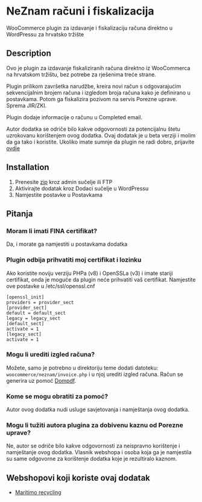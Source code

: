 # NeZnam računi i fiskalizacija

WooCommerce plugin za izdavanje i fiskalizaciju računa direktno u WordPressu za hrvatsko tržište

## Description

Ovo je plugin za izdavanje fiskaliziranih računa direktno iz WooCommerca na hrvatskom tržištu, bez potrebe za rješenima treće strane.

Plugin prilikom završetka narudžbe, kreira novi račun s odgovarajućim sekvencijalnim brojem računa i izgledom broja računa kako je definirano
u postavkama. Potom ga fiskalizira pozivom na servis Porezne uprave. Sprema JIR/ZKI.

Plugin dodaje informacije o računu u Completed email.

Autor dodatka se odriče bilo kakve odgovornosti za potencijalnu štetu uzrokovanu korištenjem ovog dodatka. Ovaj dodatak je u beta verziji i molim da ga tako i koristite.
Ukoliko imate sumnje da plugin ne radi dobro, prijavite [ovdje](https://github.com/ne-znam/woocommerce-racuni-fiskalizacija/issues)

## Installation

1. Prenesite [zip](https://github.com/ne-znam/woocommerce-racuni-fiskalizacija/releases/download/v0.5.0/neznam-racuni-fiskalizacija.zip) kroz admin sučelje ili FTP
1. Aktivirajte dodatak kroz Dodaci sučelje u WordPressu
1. Namjestite postavke u Postavkama

## Pitanja

### Moram li imati FINA certifikat?

Da, i morate ga namjestiti u postavkama dodatka

### Plugin odbija prihvatiti moj certifikat i lozinku

Ako koristite noviju verziju PHPa (v8) i OpenSSLa (v3) i imate stariji certifikat, onda je moguće da plugin neće prihvatiti vaš certifikat.
Namjestite ove postavke u /etc/ssl/openssl.cnf

```
[openssl_init]
providers = provider_sect
[provider_sect]
default = default_sect
legacy = legacy_sect
[default_sect]
activate = 1
[legacy_sect]
activate = 1
```

### Mogu li urediti izgled računa?

Možete, samo je potrebno u direktoriju teme dodati datoteku: `woocommerce/neznam/invoice.php` i u njoj urediti izgled računa. Račun se generira uz pomoć [Dompdf](https://github.com/dompdf/dompdf).

### Kome se mogu obratiti za pomoć?

Autor ovog dodatka nudi usluge savjetovanja i namještanja ovog dodatka.

### Mogu li tužiti autora plugina za dobivenu kaznu od Porezne uprave?

Ne, autor se odriče bilo kakve odgovornosti za neispravno korištenje i namještanje ovog dodatka. Vlasnik webshopa i osoba koja ga je namjestila
su same odgovorne za korištenje dodatka koje je rezultiralo kaznom.

## Webshopovi koji koriste ovaj dodatak

- [Maritimo recycling](https://maritimo-recycling.com/)
